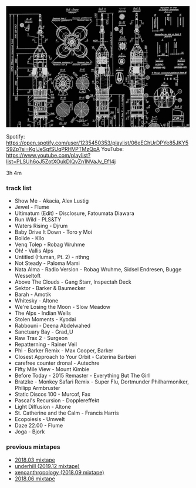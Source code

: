 <img border="0" alt="" src="/images/delta-vee-600.jpg" width="500" />

Spotify: https://open.spotify.com/user/1235450353/playlist/06eEChUrDPYe85JKY5S9Zp?si=KgIJeSqfSUqPRHVPTMzQpA
YouTube: https://www.youtube.com/playlist?list=PLSUh6oJ5ZotXOukDlQvZn1NVaJv_Ef14j

3h 4m

### track list

- Show Me - Akacia, Alex Lustig
- Jewel - Flume
- Ultimatum (Edit) - Disclosure, Fatoumata Diawara
- Run Wild - PLS&TY
- Waters Rising - Djrum
- Baby Drive It Down - Toro y Moi
- Bolide - Kllo
- Venq Tolep - Robag Wruhme
- Oh! - Vallis Alps
- Untitled (Human, Pt. 2) - nthng
- Not Steady - Paloma Mami
- Nata Alma - Radio Version - Robag Wruhme, Sidsel Endresen, Bugge Wesseltoft
- Above The Clouds - Gang Starr, Inspectah Deck
- Sektor - Barker & Baumecker
- Barah - Amotik
- Whitesky - Altone
- We're Losing the Moon - Slow Meadow
- The Alps - Indian Wells
- Stolen Moments - Kyodai
- Rabbouni - Deena Abdelwahed
- Sanctuary Bay - Grad_U
- Raw Trax 2 - Surgeon
- Repatterning - Rainer Veil
- Phi - Barker Remix - Max Cooper, Barker
- Closest Approach to Your Orbit - Caterina Barbieri
- carefree counter dronal - Autechre
- Fifty Mile View - Mount Kimbie
- Before Today - 2015 Remaster - Everything But The Girl
- Bratzke - Monkey Safari Remix - Super Flu, Dortmunder Philharmoniker, Philipp Armbruster
- Static Discos 100 - Murcof, Fax
- Pascal's Recursion - Dopplereffekt
- Light Diffusion - Altone
- St. Catherine and the Calm - Francis Harris
- Ecopoiesis - Umwelt
- Daze 22.00 - Flume
- Joga - Bjork

### previous mixtapes

- [2018.03 mixtape](http://eed3si9n.com/2019.03-mixtape)
- [underhill (2019.12 mixtape)](http://eed3si9n.com/2018.12-mixtape)
- [xenoanthropology (2018.09 mixtape)](http://eed3si9n.com/2018.09-mixtape)
- [2018.06 mixtape](http://eed3si9n.com/2018.06-mixtape)

 [1]: https://genius.com/Akacia-show-me-lyrics
 [3]: https://genius.com/Disclosure-ultimatum-lyrics
 [4]: https://lyricstranslate.com/en/v%C3%A4rttin%C3%A4-k%C3%A4ppee-lyrics.html
 [4b]: https://lyricstranslate.com/en/k%C3%A4ppee-no-good.html
